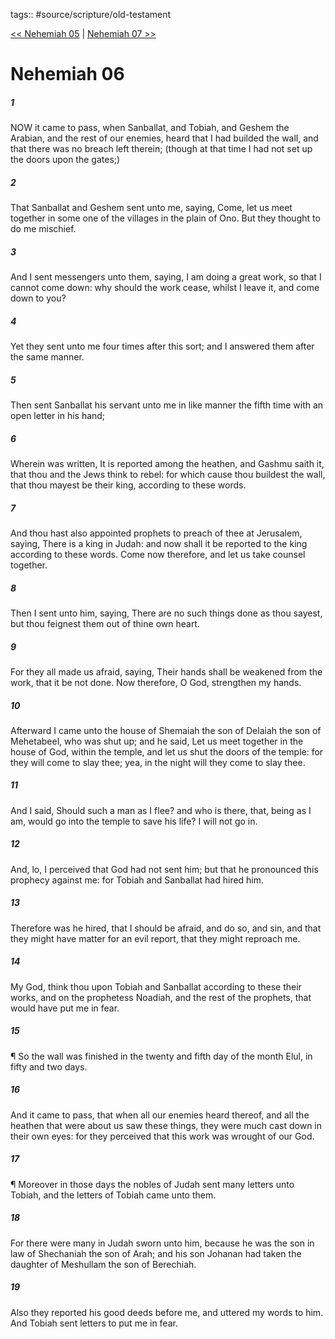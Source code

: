 tags:: #source/scripture/old-testament

[<< Nehemiah 05](/Old_Testament/16_Nehemiah/Nehemiah_05.md) | [Nehemiah 07 >>](/Old_Testament/16_Nehemiah/Nehemiah_07.md)

# Nehemiah 06

##### 1

NOW it came to pass, when Sanballat, and Tobiah, and Geshem the Arabian, and the rest of our enemies, heard that I had builded the wall, and that there was no breach left therein; (though at that time I had not set up the doors upon the gates;)

##### 2

That Sanballat and Geshem sent unto me, saying, Come, let us meet together in some one of the villages in the plain of Ono. But they thought to do me mischief.

##### 3

And I sent messengers unto them, saying, I am doing a great work, so that I cannot come down: why should the work cease, whilst I leave it, and come down to you?

##### 4

Yet they sent unto me four times after this sort; and I answered them after the same manner.

##### 5

Then sent Sanballat his servant unto me in like manner the fifth time with an open letter in his hand;

##### 6

Wherein was written, It is reported among the heathen, and Gashmu saith it, that thou and the Jews think to rebel: for which cause thou buildest the wall, that thou mayest be their king, according to these words.

##### 7

And thou hast also appointed prophets to preach of thee at Jerusalem, saying, There is a king in Judah: and now shall it be reported to the king according to these words. Come now therefore, and let us take counsel together.

##### 8

Then I sent unto him, saying, There are no such things done as thou sayest, but thou feignest them out of thine own heart.

##### 9

For they all made us afraid, saying, Their hands shall be weakened from the work, that it be not done. Now therefore, O God, strengthen my hands.

##### 10

Afterward I came unto the house of Shemaiah the son of Delaiah the son of Mehetabeel, who was shut up; and he said, Let us meet together in the house of God, within the temple, and let us shut the doors of the temple: for they will come to slay thee; yea, in the night will they come to slay thee.

##### 11

And I said, Should such a man as I flee? and who is there, that, being as I am, would go into the temple to save his life? I will not go in.

##### 12

And, lo, I perceived that God had not sent him; but that he pronounced this prophecy against me: for Tobiah and Sanballat had hired him.

##### 13

Therefore was he hired, that I should be afraid, and do so, and sin, and that they might have matter for an evil report, that they might reproach me.

##### 14

My God, think thou upon Tobiah and Sanballat according to these their works, and on the prophetess Noadiah, and the rest of the prophets, that would have put me in fear.

##### 15

¶ So the wall was finished in the twenty and fifth day of the month Elul, in fifty and two days.

##### 16

And it came to pass, that when all our enemies heard thereof, and all the heathen that were about us saw these things, they were much cast down in their own eyes: for they perceived that this work was wrought of our God.

##### 17

¶ Moreover in those days the nobles of Judah sent many letters unto Tobiah, and the letters of Tobiah came unto them.

##### 18

For there were many in Judah sworn unto him, because he was the son in law of Shechaniah the son of Arah; and his son Johanan had taken the daughter of Meshullam the son of Berechiah.

##### 19

Also they reported his good deeds before me, and uttered my words to him. And Tobiah sent letters to put me in fear.

